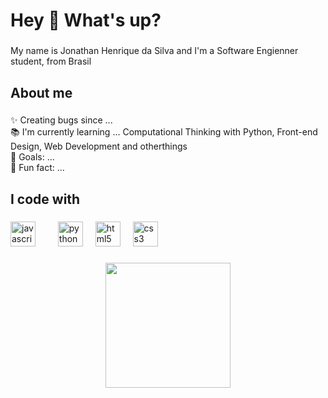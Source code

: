 <h1 align="left">Hey 👋 What's up?</h1>

###

<p align="left">My name is Jonathan Henrique da Silva and I'm a Software Engienner student, from Brasil</p>

###

<h2 align="left">About me</h2>

###

<p align="left">✨ Creating bugs since ... <br>📚 I'm currently learning ... 		Computational Thinking with Python, Front-end Design, Web Development and otherthings<br>🎯 Goals: ...<br>🎲 Fun fact: ...</p>

###

<h2 align="left">I code with</h2>

###

<div align="left">
  <img src="https://cdn.jsdelivr.net/gh/devicons/devicon/icons/javascript/javascript-original.svg" height="40" alt="javascript logo"  />
  <img width="12" />
  <img width="12" />
  <img src="https://cdn.jsdelivr.net/gh/devicons/devicon/icons/python/python-original.svg" height="40" alt="python logo"  />
  <img width="12" />
  <img src="https://cdn.jsdelivr.net/gh/devicons/devicon/icons/html5/html5-original.svg" height="40" alt="html5 logo"  />
  <img width="12" />
  <img src="https://cdn.jsdelivr.net/gh/devicons/devicon/icons/css3/css3-original.svg" height="40" alt="css3 logo"  />
</div>

###

<p align="left"></p>

###

<p align="left"></p>

###

<div align="center">
  <img height="200" src="https://i.pinimg.com/originals/4f/76/43/4f7643a2b0f6e6ab2c9f5fd0de658e2c.gif"  />
</div>

###
